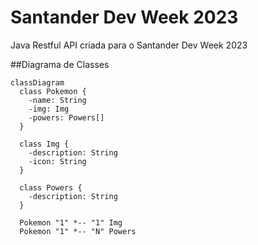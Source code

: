 # Santander Dev Week 2023

Java Restful API criada para o Santander Dev Week 2023

##Diagrama de Classes

```mermaid
classDiagram
  class Pokemon {
    -name: String
    -img: Img
    -powers: Powers[]
  }

  class Img {
    -description: String
    -icon: String
  }

  class Powers {
    -description: String
  }

  Pokemon "1" *-- "1" Img
  Pokemon "1" *-- "N" Powers
```


